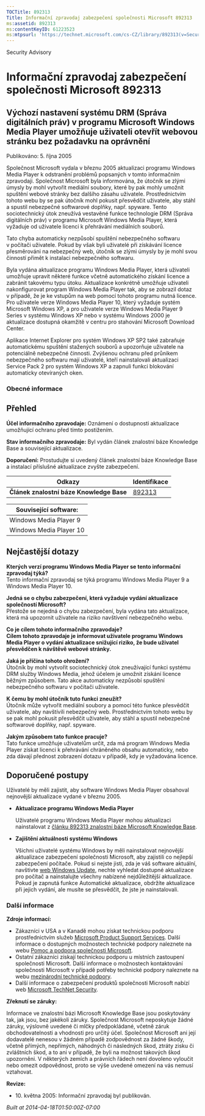 ```yaml
---
TOCTitle: 892313
Title: Informační zpravodaj zabezpečení společnosti Microsoft 892313
ms:assetid: 892313
ms:contentKeyID: 61223523
ms:mtpsurl: 'https://technet.microsoft.com/cs-CZ/library/892313(v=Security.10)'
---
```


Security Advisory

Informační zpravodaj zabezpečení společnosti Microsoft 892313
=============================================================

Výchozí nastavení systému DRM (Správa digitálních práv) v programu Microsoft Windows Media Player umožňuje uživateli otevřít webovou stránku bez požadavku na oprávnění
-----------------------------------------------------------------------------------------------------------------------------------------------------------------------

Publikováno: 5. října 2005

Společnost Microsoft vydala v březnu 2005 aktualizaci programu Windows Media Player k odstranění problémů popsaných v tomto informačním zpravodaji. Společnost Microsoft byla informována, že útočník se zlými úmysly by mohl vytvořit mediální soubory, které by pak mohly umožnit spuštění webové stránky bez dalšího zásahu uživatele. Prostřednictvím tohoto webu by se pak útočník mohl pokusit přesvědčit uživatele, aby stáhl a spustil nebezpečné softwarové doplňky, např. spyware. Tento sociotechnický útok zneužívá vestavěné funkce technologie DRM (Správa digitálních práv) v programu Microsoft Windows Media Player, která vyžaduje od uživatele licenci k přehrávání mediálních souborů.

Tato chyba automaticky nezpůsobí spuštění nebezpečného softwaru v počítači uživatele. Pokud by však byli uživatelé při získávání licence přesměrováni na nebezpečný web, útočník se zlými úmysly by je mohl svou činností přimět k instalaci nebezpečného softwaru.

Byla vydána aktualizace programu Windows Media Player, která uživateli umožňuje upravit některé funkce včetně automatického získání licence a zabránit takovému typu útoku. Aktualizace konkrétně umožňuje uživateli nakonfigurovat program Windows Media Player tak, aby se zobrazil dotaz v případě, že je ke vstupům na web pomocí tohoto programu nutná licence. Pro uživatele verze Windows Media Player 10, který vyžaduje systém Microsoft Windows XP, a pro uživatele verze Windows Media Player 9 Series v systému Windows XP nebo v systému Windows 2000 je aktualizace dostupná okamžitě v centru pro stahování Microsoft Download Center.

Aplikace Internet Explorer pro systém Windows XP SP2 také zabraňuje automatickému spuštění stažených souborů a upozorňuje uživatele na potenciálně nebezpečné činnosti. Zvýšenou ochranu před průnikem nebezpečného softwaru mají uživatelé, kteří nainstalovali aktualizaci Service Pack 2 pro systém Windows XP a zapnuli funkci blokování automaticky otevíraných oken.

### Obecné informace

Přehled
-------

<span></span>
**Účel informačního zpravodaje:** Oznámení o dostupnosti aktualizace umožňující ochranu před tímto postižením.

**Stav informačního zpravodaje:** Byl vydán článek znalostní báze Knowledge Base a související aktualizace.

**Doporučení:** Prostudujte si uvedený článek znalostní báze Knowledge Base a instalací příslušné aktualizace zvyšte zabezpečení.

| Odkazy                                   | Identifikace                                        |
|------------------------------------------|-----------------------------------------------------|
| **Článek znalostní báze Knowledge Base** | [892313](http://support.microsoft.com/kb/892313/cs) |

| Související software:   |
|-------------------------|
| Windows Media Player 9  |
| Windows Media Player 10 |

Nejčastější dotazy
------------------

<span></span>
**Kterých verzí programu Windows Media Player se tento informační zpravodaj týká?**  
Tento informační zpravodaj se týká programu Windows Media Player 9 a Windows Media Player 10.

**Jedná se o chybu zabezpečení, která vyžaduje vydání aktualizace společností Microsoft?**  
Přestože se nejedná o chybu zabezpečení, byla vydána tato aktualizace, která má upozornit uživatele na riziko navštívení nebezpečného webu.

**Co je cílem tohoto informačního zpravodaje?**  
**Cílem tohoto zpravodaje je informovat uživatele programu Windows Media Player o vydání aktualizace snižující riziko, že bude uživatel přesvědčen k návštěvě webové stránky.**

**Jaká je příčina tohoto ohrožení?**  
Útočník by mohl vytvořit sociotechnický útok zneužívající funkci systému DRM služby Windows Media, jehož účelem je umožnit získání licence běžným způsobem. Tato akce automaticky nezpůsobí spuštění nebezpečného softwaru v počítači uživatele.

**K čemu by mohl útočník tuto funkci zneužít?**  
Útočník může vytvořit mediální soubory a pomocí této funkce přesvědčit uživatele, aby navštívili nebezpečný web. Prostřednictvím tohoto webu by se pak mohl pokusit přesvědčit uživatele, aby stáhl a spustil nebezpečné softwarové doplňky, např. spyware.

**Jakým způsobem tato funkce pracuje?**  
Tato funkce umožňuje uživatelům určit, zda má program Windows Media Player získat licenci k přehrávání chráněného obsahu automaticky, nebo zda dávají přednost zobrazení dotazu v případě, kdy je vyžadována licence.

Doporučené postupy
------------------

<span></span>
Uživatelé by měli zajistit, aby software Windows Media Player obsahoval nejnovější aktualizace vydané v březnu 2005.

-   **Aktualizace programu Windows Media Player**

    Uživatelé programu Windows Media Player mohou aktualizaci nainstalovat z [článku 892313 znalostní báze Microsoft Knowledge Base](http://support.microsoft.com/kb/892313/cs).

-   **Zajištění aktuálnosti systému Windows**

    Všichni uživatelé systému Windows by měli nainstalovat nejnovější aktualizace zabezpečení společnosti Microsoft, aby zajistili co nejlepší zabezpečení počítače. Pokud si nejste jisti, zda je váš software aktuální, navštivte [web Windows Update](http://update.microsoft.com/microsoftupdate//), nechte vyhledat dostupné aktualizace pro počítač a nainstalujte všechny nabízené nejdůležitější aktualizace. Pokud je zapnutá funkce Automatické aktualizace, obdržíte aktualizace při jejich vydání, ale musíte se přesvědčit, že jste je nainstalovali.

### Další informace

**Zdroje informací:**

-   Zákazníci v USA a v Kanadě mohou získat technickou podporu prostřednictvím služeb [Microsoft Product Support Services](http://go.microsoft.com/fwlink/?linkid=21131). Další informace o dostupných možnostech technické podpory naleznete na webu [Pomoc a podpora společnosti Microsoft](http://support.microsoft.com/?ln=cs).
-   Ostatní zákazníci získají technickou podporu u místních zastoupení společnosti Microsoft. Další informace o možnostech kontaktování společnosti Microsoft v případě potřeby technické podpory naleznete na webu [mezinárodní technické podpory](http://go.microsoft.com/fwlink/?linkid=21155).
-   Další informace o zabezpečení produktů společnosti Microsoft nabízí web [Microsoft TechNet Security](http://www.microsoft.com/cze/technet/security/).

**Zřeknutí se záruky:**

Informace ve znalostní bázi Microsoft Knowledge Base jsou poskytovány tak, jak jsou, bez jakékoli záruky. Společnost Microsoft neposkytuje žádné záruky, výslovně uvedené či mlčky předpokládané, včetně záruk obchodovatelnosti a vhodnosti pro určitý účel. Společnost Microsoft ani její dodavatelé nenesou v žádném případě zodpovědnost za žádné škody, včetně přímých, nepřímých, náhodných či následných škod, ztráty zisku či zvláštních škod, a to ani v případě, že byli na možnost takových škod upozorněni. V některých zemích a právních řádech není dovoleno vyloučit nebo omezit odpovědnost, proto se výše uvedené omezení na vás nemusí vztahovat.

**Revize:**

-   <p>10. května 2005: Informační zpravodaj byl publikován.</p>

*Built at 2014-04-18T01:50:00Z-07:00*
